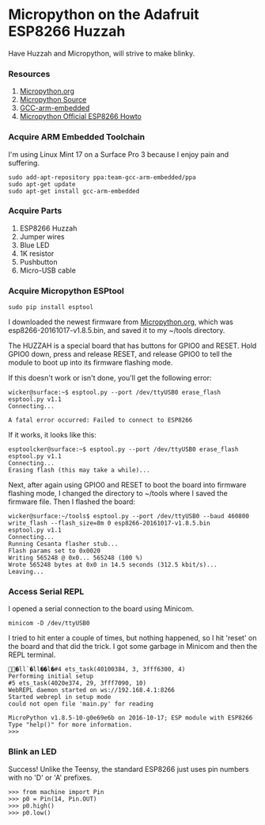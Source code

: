 # Micropython on the Adafruit ESP8266 Huzzah

Have Huzzah and Micropython, will strive to make blinky.

### Resources

1. [Micropython.org](https://micropython.org/)
1. [Micropython Source](https://github.com/micropython/micropython)
1. [GCC-arm-embedded](https://launchpad.net/gcc-arm-embedded)
1. [Micropython Official ESP8266 Howto](http://docs.micropython.org/en/latest/esp8266/esp8266/tutorial/intro.html#deploying-the-firmware)

### Acquire ARM Embedded Toolchain

I'm using Linux Mint 17 on a Surface Pro 3 because I enjoy pain and suffering.

```
sudo add-apt-repository ppa:team-gcc-arm-embedded/ppa
sudo apt-get update
sudo apt-get install gcc-arm-embedded
```

### Acquire Parts

1. ESP8266 Huzzah
1. Jumper wires
1. Blue LED
1. 1K resistor
1. Pushbutton
1. Micro-USB cable

### Acquire Micropython ESPtool

```
sudo pip install esptool
```

I downloaded the newest firmware from [Micropython.org](http://micropython.org/download/#esp8266), which was esp8266-20161017-v1.8.5.bin, and saved it to my ~/tools directory.

The HUZZAH is a special board that has buttons for GPIO0 and RESET. Hold GPIO0 down, press and release RESET, and release GPIO0 to tell the module to boot up into its firmware flashing mode. 

If this doesn't work or isn't done, you'll get the following error:

```
wicker@surface:~$ esptool.py --port /dev/ttyUSB0 erase_flash
esptool.py v1.1
Connecting...

A fatal error occurred: Failed to connect to ESP8266
```

If it works, it looks like this:
```
esptoolcker@surface:~$ esptool.py --port /dev/ttyUSB0 erase_flash
esptool.py v1.1
Connecting...
Erasing flash (this may take a while)...
```

Next, after again using GPIO0 and RESET to boot the board into firmware flashing mode, I changed the directory to ~/tools where I saved the firmware file. Then I flashed the board:

```
wicker@surface:~/tools$ esptool.py --port /dev/ttyUSB0 --baud 460800 write_flash --flash_size=8m 0 esp8266-20161017-v1.8.5.bin 
esptool.py v1.1
Connecting...
Running Cesanta flasher stub...
Flash params set to 0x0020
Writing 565248 @ 0x0... 565248 (100 %)
Wrote 565248 bytes at 0x0 in 14.5 seconds (312.5 kbit/s)...
Leaving...
```

### Access Serial REPL

I opened a serial connection to the board using Minicom.

```
minicom -D /dev/ttyUSB0
```

I tried to hit enter a couple of times, but nothing happened, so I hit 'reset' on the board and that did the trick. I got some garbage in Minicom and then the REPL terminal.

```
�ll`�ll��l�#4 ets_task(40100384, 3, 3fff6300, 4)
Performing initial setup
#5 ets_task(4020e374, 29, 3fff7090, 10)
WebREPL daemon started on ws://192.168.4.1:8266
Started webrepl in setup mode
could not open file 'main.py' for reading

MicroPython v1.8.5-10-g0e69e6b on 2016-10-17; ESP module with ESP8266
Type "help()" for more information.
>>> 
```

### Blink an LED

Success! Unlike the Teensy, the standard ESP8266 just uses pin numbers with no 'D' or 'A' prefixes.

```
>>> from machine import Pin
>>> p0 = Pin(14, Pin.OUT)
>>> p0.high()
>>> p0.low()
```

